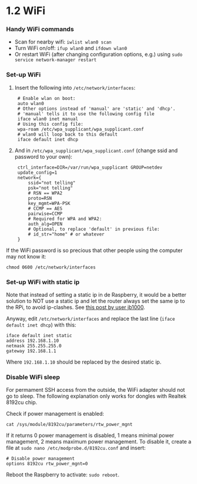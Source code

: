 1.2 WiFi
===

### Handy WiFi commands

- Scan for nearby wifi: `iwlist wlan0 scan`
- Turn WiFi on/off: `ifup wlan0` and `ifdown wlan0`
- Or restart WiFi (after changing configuration options, e.g.) using `sudo service network-manager restart`


### Set-up WiFi

1. Insert the following into `/etc/network/interfaces`:

		# Enable wlan on boot:
		auto wlan0
		# Other options instead of 'manual' are 'static' and 'dhcp'.
		# 'manual' tells it to use the following config file
		iface wlan0 inet manual
		# Using this config file:
		wpa-roam /etc/wpa_supplicant/wpa_supplicant.conf
		# wlan0 will loop back to this default
		iface default inet dhcp

2. And in `/etc/wpa_supplicant/wpa_supplicant.conf` (change ssid and password to your own):

		ctrl_interface=DIR=/var/run/wpa_supplicant GROUP=netdev
		update_config=1
		network={
			ssid="not telling"
			psk="not telling"
			# RSN == WPA2
			proto=RSN
			key_mgmt=WPA-PSK
			# CCMP == AES
			pairwise=CCMP
			# Required for WPA and WPA2:
			auth_alg=OPEN
			# Optional, to replace 'default' in previous file:
			# id_str="home" # or whatever
		}

If the WiFi password is so precious that other people using the computer may not know it:

	chmod 0600 /etc/network/interfaces


### Set-up WiFi with static ip

Note that instead of setting a static ip in de Raspberry, it would be a better solution to NOT use a static ip and let the router always set the same ip to the RPi, to avoid ip-clashes. See [this post by user jb1000][staticip].

Anyway, edit `/etc/network/interfaces` and replace the last line (`iface default inet dhcp`) with this:

	iface default inet static
	address 192.168.1.10
	netmask 255.255.255.0
	gateway 192.168.1.1

Where `192.168.1.10` should be replaced by the desired static ip.

[staticip]: http://www.raspberrypi.org/forums/viewtopic.php?f=26&t=22660#p306322


### Disable WiFi sleep

For permament SSH access from the outside, the WiFi adapter should not go to sleep. The following explanation only works for dongles with Realtek 8192cu chip.

Check if power management is enabled: 

	cat /sys/module/8192cu/parameters/rtw_power_mgnt

If it returns 0 power management is disabled, 1 means minimal power management, 2 means maximum power management. To disable it, create a file at `sudo nano /etc/modprobe.d/8192cu.conf` and insert:

	# Disable power management
	options 8192cu rtw_power_mgnt=0

Reboot the Raspberry to activate: `sudo reboot`.
